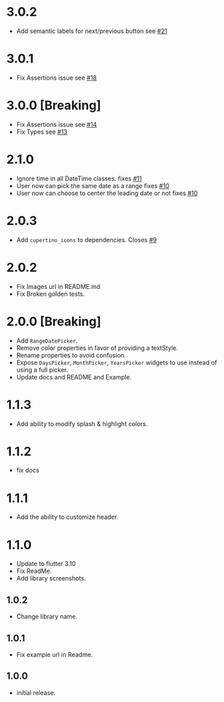 # 3.0.2

- Add semantic labels for next/previous button see [#21](https://github.com/hasanmhallak/date_picker/issues/21)

# 3.0.1

- Fix Assertions issue see [#18](https://github.com/hasanmhallak/date_picker/issues/18)

# 3.0.0 [Breaking]

- Fix Assertions issue see [#14](https://github.com/hasanmhallak/date_picker/issues/14)
- Fix Types see [#13](https://github.com/hasanmhallak/date_picker/issues/13)

# 2.1.0

- Ignore time in all DateTime classes. fixes [#11](https://github.com/hasanmhallak/date_picker/issues/11)
- User now can pick the same date as a range fixes [#10](https://github.com/hasanmhallak/date_picker/issues/10)
- User now can choose to center the leading date or not fixes [#10](https://github.com/hasanmhallak/date_picker/issues/10)

# 2.0.3

- Add `cupertino_icons` to dependencies. Closes [#9](https://github.com/hasanmhallak/date_picker/issues/9)

# 2.0.2

- Fix Images url in README.md
- Fix Broken golden tests.

# 2.0.0 [Breaking]

- Add `RangeDatePicker`.
- Remove color properties in favor of providing a textStyle.
- Rename properties to avoid confusion.
- Expose `DaysPicker`, `MonthPicker`, `YearsPicker` widgets to use
  instead of using a full picker.
- Update docs and README and Example.

# 1.1.3

- Add ability to modify splash & highlight colors.

# 1.1.2

- fix docs

# 1.1.1

- Add the ability to customize header.

# 1.1.0

- Update to flutter 3.10
- Fix ReadMe.
- Add library screenshots.

## 1.0.2

- Change library name.

## 1.0.1

- Fix example url in Readme.

## 1.0.0

- initial release.
